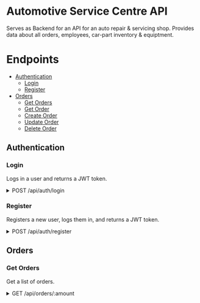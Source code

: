 # Automotive Service Centre API

Serves as Backend for an API for an auto repair & servicing shop. Provides data about all orders, employees, car-part inventory & equiptment.

# Endpoints

-   [Authentication](#authentication)
    -   [Login](#login)
    -   [Register](#register)
-   [Orders](#orders)
    -   [Get Orders](#get-orders)
    -   [Get Order](#get-order)
    -   [Create Order](#create-order)
    -   [Update Order](#update-order)
    -   [Delete Order](#delete-order)

## Authentication

### Login

Logs in a user and returns a JWT token.

<details>
<summary>POST /api/auth/login</summary>

> **Correct usage**
>
> <sub><sup>REQUEST</sup></sub>
>
> ```
> POST /api/auth/login
> ```
>
> ```json
> { "username": "bugs", "password": "WhatsUpDoc!" }
> ```
>
> <sub><sup>RESPONSE</sup></sub>
>
> ```
> HTTPS/1.1 200 OK
> Content-Type: application/json
> ```
>
> ```json
> {
> 	"token": "eyJhbGciOiJIUzI1NiIsInR5cCI6IkpXVCJ9.eyIwIjoidSIsIjEiOiJzIiwiMiI6ImUiLCIzIjoiciIsImV4cCI6MTY4MDQzOTkzMn0.7oY-0MwLt7fSOf9dn1FZDEYN312UHfIiQoiBYGpNILw"
> }
> ```

---

> **If username or password is missing**
>
> <sub><sup>REQUEST</sup></sub>
>
> ```
> POST /api/auth/login
> ```
>
> ```json
> { "username": "spongbob" }
> ```
>
> <sub><sup>RESPONSE</sup></sub>
>
> ```
> HTTPS/1.1 400 Bad Request
> Content-Type: application/json
> ```
>
> ```json
> { "error": "Missing credentials" }
> ```

> **If user does not exist or password is incorrect**
>
> <sub><sup>REQUEST</sup></sub>
>
> ```
> POST /api/auth/login
> ```
>
> ```json
> { "username": "mickey", "password": "mouse" }
> ```
>
> <sub><sup>RESPONSE</sup></sub>
>
> ```
> HTTPS/1.1 401 Unauthorized
> Content-Type: application/json
> ```
>
> ```json
> { "error": "Invalid credentials" }
> ```

</details>

### Register

Registers a new user, logs them in, and returns a JWT token.

<details>
<summary>POST /api/auth/register</summary>

> **Correct usage**
>
> <sub><sup>REQUEST</sup></sub>
>
> ```
> POST /api/auth/register
> ```
>
> ```json
> { "username": "homer", "password": "TheSimpsons", "confirmPassword": "TheSimpsons" }
> ```
>
> <sub><sup>RESPONSE</sup></sub>
>
> ```
> HTTPS/1.1 200 OK
> Content-Type: application/json
> ```
>
> ```json
> {
> 	"token": "eyJhbGciOiJIUzI1NiIsInR5cCI6IkpXVCJ9.eyIwIjoidSIsIjEiOiJzIiwiMiI6ImUiLCIzIjoiciIsImV4cCI6MTY4MDQzOTkzMn0.7oY-0MwLt7fSOf9dn1FZDEYN312UHfIiQoiBYGpNILw"
> }
> ```

---

> **If username, password or password confirmation is missing**
>
> <sub><sup>REQUEST</sup></sub>
>
> ```
> POST /api/auth/register
> ```
>
> ```json
> { "username": "scoobydoo" }
> ```
>
> <sub><sup>RESPONSE</sup></sub>
>
> ```
> HTTPS/1.1 400 Bad Request
> Content-Type: application/json
> ```
>
> ```json
> { "error": "Missing credentials" }
> ```

> **If password & password confirmation do not match**
>
> <sub><sup>REQUEST</sup></sub>
>
> ```
> POST /api/auth/register
> ```
>
> ```json
> { "username": "tom", "password": "tomcat", "confirmPassword": "F-14" }
> ```
>
> <sub><sup>RESPONSE</sup></sub>
>
> ```
> HTTPS/1.1 400 Bad Request
> Content-Type: application/json
> ```
>
> ```json
> { "error": "Passwords don't match" }
> ```

> **If user already exists**
>
> <sub><sup>REQUEST</sup></sub>
>
> ```
> POST /api/auth/register
> ```
>
> ```json
> { "username": "jerry", "password": "mousekevitch", "confirmPassword": "mousekevitch" }
> ```
>
> <sub><sup>RESPONSE</sup></sub>
>
> ```
> HTTPS/1.1 409 Conflict
> Content-Type: application/json
> ```
>
> ```json
> { "error": "User already exists" }
> ```

</details>

## Orders

### Get Orders

Get a list of orders.

<details>
<summary>GET /api/orders/:amount</summary>

| Parameter | Type | Required | Default | Description                                                  |
| --------- | ---- | -------- | ------- | ------------------------------------------------------------ |
| `amount`  | int  | ❌       | 5       | The amount of orders to fetch in reverse chronological order |
| `open`    | bool | ❌       | false   | Whether to return unfulfilled orders.                        |

> **Correct usage** > <sub><sup>REQUEST</sup></sub>
>
> ```
> GET /api/orders/2?open=true
> ```
>
> <sub><sup>RESPONSE</sup></sub>
>
> ```
> HTTPS/1.1 200 OK
> Content-Type: application/json
> ```
>
> ```json
> {
> 	"amount": 2,
> 	"orders": [
> 		{
> 			"orderId": 15678,
> 			"customerName": "Donald Duck",
> 			"customerPhone": 5555555555,
> 			"employeeAssigned": "Mickey Mouse",
> 			"employeeEmail": "mick.m@auto.com",
> 			"numberPlate": "ABC123",
> 			"vehicleManufacturer": "Ford",
> 			"vehicleModel": "Mustang",
> 			"vehicleType": "Muscle Car",
> 			"vehicleYear": 1969,
> 			"orderDate": "2023-04-01 13:00:00",
> 			"orderOpen": true,
> 			"completionDate": "2023-04-20 17:00:00",
> 			"orderDescription": "Engine replacement required.",
> 			"orderPrice": 10000,
> 			"orderPaid": false
> 		},
> 		{
> 			"orderId": 15679,
> 			"customerName": "Minnie Mouse",
> 			"customerPhone": 5555555555,
> 			"employeeAssigned": "Mickey Mouse",
> 			"employeeEmail": "mick.m@auto.com",
> 			"numberPlate": "677GUH",
> 			"vehicleManufacturer": "Subaru",
> 			"vehicleModel": "Impreza",
> 			"vehicleType": "Hatchback",
> 			"vehicleYear": 2018,
> 			"orderDate": "2023-03-29 10:00:00",
> 			"orderOpen": true,
> 			"completionDate": "2023-04-05 17:00:00",
> 			"orderDescription": "Oil change required.",
> 			"orderPrice": 100,
> 			"orderPaid": false
> 		}
> 	]
> }
> ```

### Get Order

Get the details of a specific order.

<details>
<summary>GET /api/orders/:id</summary>

| Parameter | Type | Required | Default | Description                |
| --------- | ---- | -------- | ------- | -------------------------- |
| `id`      | int  | ✔️       |         | The order ID to be fetched |

> **Correct usage**
>
> <sub><sup>REQUEST</sup></sub>
>
> ```
> GET /api/orders/15679
> ```
>
> <sub><sup>RESPONSE</sup></sub>
>
> ```
> HTTPS/1.1 200 OK
> Content-Type: application/json
> ```
>
> ```json
> {
> 	"orderId": 15679,
> 	"customerName": "Minnie Mouse",
> 	"customerPhone": 5555555555,
> 	"employeeAssigned": "Mickey Mouse",
> 	"employeeEmail": "mick.m@auto.com",
> 	"numberPlate": "677GUH",
> 	"vehicleManufacturer": "Subaru",
> 	"vehicleModel": "Impreza",
> 	"vehicleType": "Hatchback",
> 	"vehicleYear": 2018,
> 	"orderDate": "2023-03-29 10:00:00",
> 	"orderOpen": true,
> 	"completionDate": "2023-04-05 17:00:00",
> 	"orderDescription": "Oil change required.",
> 	"orderPrice": 100,
> 	"orderPaid": false
> }
> ```

---

</details>
